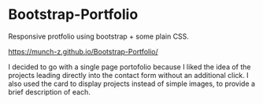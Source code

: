 # Bootstrap-Portfolio
Responsive protfolio using bootstrap + some plain CSS.

https://munch-z.github.io/Bootstrap-Portfolio/

I decided to go with a single page portofolio because I liked the idea of the projects leading directly into the contact form without an additional click. I also used the card to display projects instead of simple images, to provide a brief description of each.
